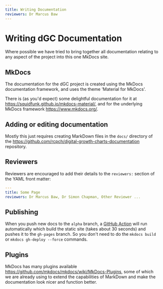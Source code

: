 ```yaml
---
title: Writing Documentation
reviewers: Dr Marcus Baw
---
```


# Writing dGC Documentation

Where possible we have tried to bring together all documentation relating to any aspect of the project into this one MkDocs site.

## MkDocs

The documentation for the dGC project is created using the MkDocs documentation framework, and uses the theme 'Material for MkDocs'.

There is (as you'd expect) some delightful documentation for it at
<https://squidfunk.github.io/mkdocs-material/>, and for the underlying MkDocs framework <https://www.mkdocs.org/>.

## Adding or editing documentation

Mostly this just requires creating MarkDown files in the `docs/` directory of the <https://github.com/rcpch/digital-growth-charts-documentation> repository.

## Reviewers

Reviewers are encouraged to add their details to the `reviewers:` section of the YAML front matter:

``` yaml
---
title: Some Page
reviewers: Dr Marcus Baw, Dr Simon Chapman, Other Reviewer ...
```

## Publishing

When you push new docs to the `alpha` branch, a [GitHub Action](https://docs.github.com/en/actions/learn-github-actions) will run automatically which build the static site (takes about 30 seconds) and pushes it to the `gh-pages` branch. So you don't need to do the `mkdocs build` or `mkdocs gh-deploy --force` commands.

## Plugins

MkDocs has many plugins available <https://github.com/mkdocs/mkdocs/wiki/MkDocs-Plugins>, some of which we are already using to extend the capabilities of MarkDown and make the documentation look nicer and function better.



